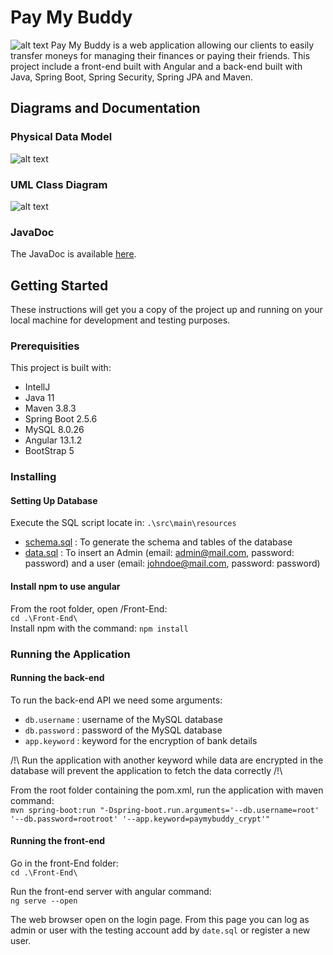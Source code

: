 # Pay My Buddy
![alt text](https://user.oc-static.com/upload/2019/10/21/15716565363662_image1.png)
Pay My Buddy is a web application allowing our clients to easily transfer moneys for managing their finances or paying their friends.
This project include a front-end built with Angular and a back-end built with Java, Spring Boot, Spring Security, Spring JPA and Maven.

## Diagrams and Documentation

### Physical Data Model

![alt text](https://gardetg.github.io/PayMyBuddy/PhysicalDataModel.png)

### UML Class Diagram

![alt text](https://gardetg.github.io/PayMyBuddy/UMLClassDiagram.png)

### JavaDoc

The JavaDoc is available [here](https://gardetg.github.io/PayMyBuddy/).

## Getting Started

These instructions will get you a copy of the project up and running on your local machine for development and testing purposes.

### Prerequisities

This project is built with:

- IntellJ
- Java 11
- Maven 3.8.3
- Spring Boot 2.5.6
- MySQL 8.0.26
- Angular 13.1.2
- BootStrap 5

### Installing

#### Setting Up Database
Execute the SQL script locate in: `.\src\main\resources`  
- [schema.sql](https://github.com/GardetG/PayMyBuddy/blob/release/1.0/src/main/resources/data.sql) : To generate the schema and tables of the database  
- [data.sql](https://github.com/GardetG/PayMyBuddy/blob/release/1.0/src/main/resources/schema.sql) : To insert an Admin (email: admin@mail.com, password: password) and a user (email: johndoe@mail.com, password: password)

#### Install npm to use angular
From the root folder, open /Front-End:  
`cd .\Front-End\`  
Install npm with the command:
`npm install`

### Running the Application

#### Running the back-end

To run the back-end API we need some arguments:
- `db.username` : username of the MySQL database
- `db.password` : password of the MySQL database
- `app.keyword` : keyword for the encryption of bank details

/!\ Run the application with another keyword while data are encrypted in the database will prevent the application to fetch the data correctly /!\

From the root folder containing the pom.xml, run the application with maven command:  
`mvn spring-boot:run "-Dspring-boot.run.arguments='--db.username=root' '--db.password=rootroot' '--app.keyword=paymybuddy_crypt'"`

#### Running the front-end

Go in the front-End folder:  
`cd .\Front-End\`

Run the front-end server with angular command:  
`ng serve --open`

The web browser open on the login page. From this page you can log as admin or user with the testing account add by `date.sql` or register a new user.
